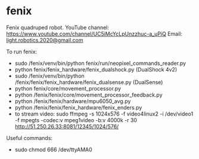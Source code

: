 # fenix
Fenix quadruped robot.
YouTube channel: https://www.youtube.com/channel/UC5iMcYcLpUnzzhuc-a_uPiQ
Email: light.robotics.2020@gmail.com

To run fenix:
- sudo /fenix/venv/bin/python fenix/run/neopixel_commands_reader.py
- python fenix/fenix_hardware/fenix_dualshock.py (DualShock 4v2)
- sudo /fenix/venv/bin/python /fenix/fenix/fenix_hardware/fenix_dualsense.py (DualSense)
- python fenix/core/movement_processor.py
- python /fenix/fenix/core/movement_processor_feedback.py
- python /fenix/fenix/hardware/mpu6050_avg.py
- python /fenix/fenix/fenix_hardware/fenix_enders.py
- to stream video:
sudo ffmpeg -s 1024x576 -f video4linux2 -i /dev/video1 -f mpegts -codec:v mpeg1video -b:v 4000k -r 30 http://51.250.26.33:8081/12345/1024/576/

Useful commands:
- sudo chmod 666 /dev/ttyAMA0
